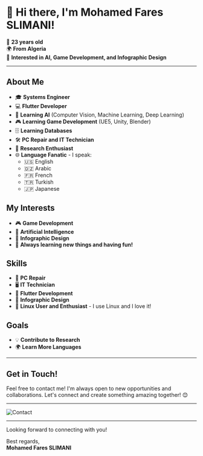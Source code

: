 # 👋 Hi there, I'm Mohamed Fares SLIMANI!



🎂 **23 years old**  
🌍 **From Algeria**  
🎨 **Interested in AI, Game Development, and Infographic Design**

---

## About Me

- 🎓 **Systems Engineer**
- 💻 **Flutter Developer**
- 🤖 **Learning AI** (Computer Vision, Machine Learning, Deep Learning)
- 🎮 **Learning Game Development** (UE5, Unity, Blender)
- 🗄️ **Learning Databases**
- 🛠️ **PC Repair and IT Technician**
- 🧠 **Research Enthusiast**
- 🌐 **Language Fanatic** - I speak:
  - 🇺🇸 English
  - 🇩🇿 Arabic
  - 🇫🇷 French
  - 🇹🇷 Turkish
  - 🇯🇵 Japanese

## My Interests

- 🎮 **Game Development**
- 🤖 **Artificial Intelligence**
- 🎨 **Infographic Design**
- 🌟 **Always learning new things and having fun!**

## Skills

- 🔧 **PC Repair**
- 🖥️ **IT Technician**
- 📱 **Flutter Development**
- 🎨 **Infographic Design**
- 🐧 **Linux User and Enthusiast** - I use Linux and I love it!

## Goals

- 💡 **Contribute to Research**
- 🌍 **Learn More Languages**

---

## Get in Touch!

Feel free to contact me! I'm always open to new opportunities and collaborations. Let's connect and create something amazing together! 😊

---

![Contact](https://www.instagram.com/tsuki_699/) <!-- Add another image or your contact links here -->

---

Looking forward to connecting with you!

Best regards,  
**Mohamed Fares SLIMANI**
